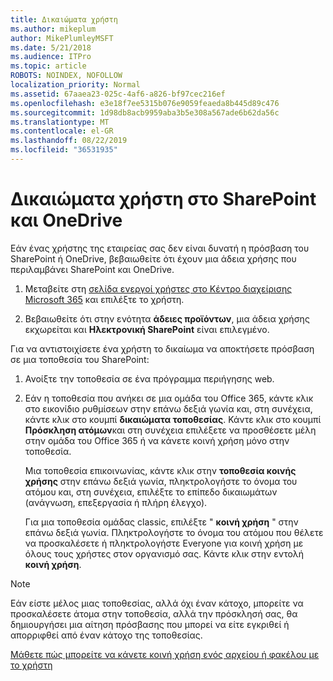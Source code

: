 ```yaml
---
title: Δικαιώματα χρήστη
ms.author: mikeplum
author: MikePlumleyMSFT
ms.date: 5/21/2018
ms.audience: ITPro
ms.topic: article
ROBOTS: NOINDEX, NOFOLLOW
localization_priority: Normal
ms.assetid: 67aaea23-025c-4af6-a826-bf97cec216ef
ms.openlocfilehash: e3e18f7ee5315b076e9059feaeda8b445d89c476
ms.sourcegitcommit: 1d98db8acb9959aba3b5e308a567ade6b62da56c
ms.translationtype: MT
ms.contentlocale: el-GR
ms.lasthandoff: 08/22/2019
ms.locfileid: "36531935"
---
```

# <a name="user-permissions-in-sharepoint-and-onedrive"></a>Δικαιώματα χρήστη στο SharePoint και OneDrive

Εάν ένας χρήστης της εταιρείας σας δεν είναι δυνατή η πρόσβαση του SharePoint ή OneDrive, βεβαιωθείτε ότι έχουν μια άδεια χρήσης που περιλαμβάνει SharePoint και OneDrive. 
  
1. Μεταβείτε στη [σελίδα ενεργοί χρήστες στο Κέντρο διαχείρισης Microsoft 365](https://portal.office.com/adminportal/home#/users) και επιλέξτε το χρήστη. 
    
2. Βεβαιωθείτε ότι στην ενότητα **άδειες προϊόντων**, μια άδεια χρήσης εκχωρείται και **Ηλεκτρονική SharePoint** είναι επιλεγμένο. 
    
 Για να αντιστοιχίσετε ένα χρήστη το δικαίωμα να αποκτήσετε πρόσβαση σε μια τοποθεσία του SharePoint: 
  
1. Ανοίξτε την τοποθεσία σε ένα πρόγραμμα περιήγησης web.
    
2. Εάν η τοποθεσία που ανήκει σε μια ομάδα του Office 365, κάντε κλικ στο εικονίδιο ρυθμίσεων στην επάνω δεξιά γωνία και, στη συνέχεια, κάντε κλικ στο κουμπί **δικαιώματα τοποθεσίας**. Κάντε κλικ στο κουμπί **Πρόσκληση ατόμων**και στη συνέχεια επιλέξετε να προσθέσετε μέλη στην ομάδα του Office 365 ή να κάνετε κοινή χρήση μόνο στην τοποθεσία. 
    
    Μια τοποθεσία επικοινωνίας, κάντε κλικ στην **τοποθεσία κοινής χρήσης** στην επάνω δεξιά γωνία, πληκτρολογήστε το όνομα του ατόμου και, στη συνέχεια, επιλέξτε το επίπεδο δικαιωμάτων (ανάγνωση, επεξεργασία ή πλήρη έλεγχο). 
    
    Για μια τοποθεσία ομάδας classic, επιλέξτε " **κοινή χρήση** " στην επάνω δεξιά γωνία. Πληκτρολογήστε το όνομα του ατόμου που θέλετε να προσκαλέσετε ή πληκτρολογήστε Everyone για κοινή χρήση με όλους τους χρήστες στον οργανισμό σας. Κάντε κλικ στην εντολή **κοινή χρήση**.
    
> [!NOTE]
> Εάν είστε μέλος μιας τοποθεσίας, αλλά όχι έναν κάτοχο, μπορείτε να προσκαλέσετε άτομα στην τοποθεσία, αλλά την πρόσκλησή σας, θα δημιουργήσει μια αίτηση πρόσβασης που μπορεί να είτε εγκριθεί ή απορριφθεί από έναν κάτοχο της τοποθεσίας. 
  
[Μάθετε πώς μπορείτε να κάνετε κοινή χρήση ενός αρχείου ή φακέλου με το χρήστη](https://go.microsoft.com/fwlink/?linkid=533408)
  

